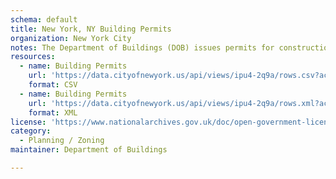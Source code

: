 ```yaml
---
schema: default
title: New York, NY Building Permits
organization: New York City
notes: The Department of Buildings (DOB) issues permits for construction and demolition activities in the City of New York. The construction industry must submit an application to DOB with details of the construction job they would like to complete. The primary types of application, aka job type, are: New Building, Demolition, and Alterations Type 1, 2, and 3. Each job type can have multiple work types, such as general construction, boiler, elevator, and plumbing. Each work type will receive a separate permit. (See the DOB Job Application Filings dataset for information about each job application.) Each row/record in this dataset represents the life cycle of one permit for one work type. The dataset is updated daily with new records, and each existing record will be updated as the permit application moves through the approval process to reflect the latest status of the application.  Dataset created in April, 2013.  Contains latitude and longitude.
resources:
  - name: Building Permits
    url: 'https://data.cityofnewyork.us/api/views/ipu4-2q9a/rows.csv?accessType=DOWNLOAD'
    format: CSV
  - name: Building Permits
    url: 'https://data.cityofnewyork.us/api/views/ipu4-2q9a/rows.xml?accessType=DOWNLOAD'
    format: XML
license: 'https://www.nationalarchives.gov.uk/doc/open-government-licence/version/3/'
category:
  - Planning / Zoning
maintainer: Department of Buildings

---
```

